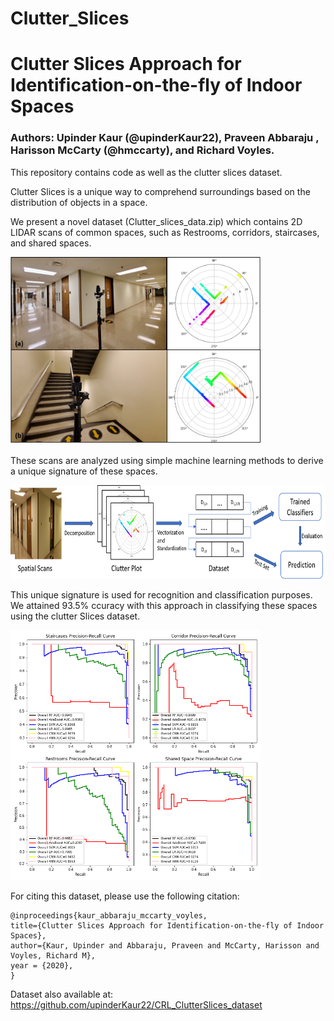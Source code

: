 # Clutter_Slices
# Clutter Slices Approach for Identification-on-the-fly of Indoor Spaces
### Authors: Upinder Kaur (@upinderKaur22), Praveen Abbaraju , Harisson McCarty (@hmccarty), and Richard Voyles. 

This repository contains code as well as the clutter slices dataset. 

Clutter Slices is a unique way to comprehend surroundings based on the distribution of objects in a space.

We present a novel dataset (Clutter_slices_data.zip) which contains 2D LIDAR scans of common spaces, such as Restrooms,
corridors, staircases, and shared spaces.

<img src="https://github.com/CRLPurdue/Clutter_Slices/blob/main/corridor_staircase.png" width="400" height="300" />

These scans are analyzed using simple machine learning methods to derive a unique signature of these spaces. 

<img src="https://github.com/CRLPurdue/Clutter_Slices/blob/main/cs_pipeline.png" width="600" height="150" />

This unique signature is used for recognition and classification purposes. We attained 93.5% ccuracy with this approach in classifying
these spaces using the clutter Slices dataset. 

<img src="https://github.com/CRLPurdue/Clutter_Slices/blob/main/results.png" width="400" height="400" />

For citing this dataset, please use the following citation:
```
@inproceedings{kaur_abbaraju_mccarty_voyles, 
title={Clutter Slices Approach for Identification-on-the-fly of Indoor Spaces}, 
author={Kaur, Upinder and Abbaraju, Praveen and McCarty, Harisson and Voyles, Richard M},
year = {2020},
}
```
Dataset also available at: https://github.com/upinderKaur22/CRL_ClutterSlices_dataset
